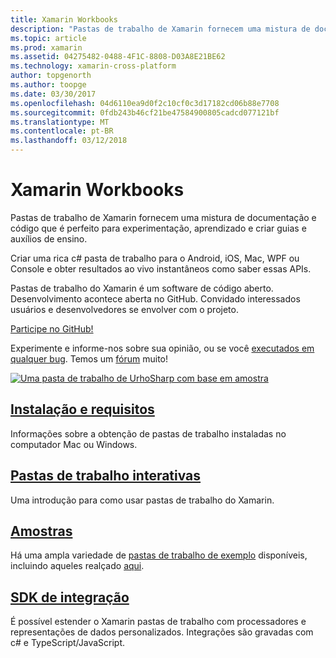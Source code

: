 ```yaml
---
title: Xamarin Workbooks
description: "Pastas de trabalho de Xamarin fornecem uma mistura de documentação e código que é perfeito para experimentação, aprendizado e criar guias e auxílios de ensino."
ms.topic: article
ms.prod: xamarin
ms.assetid: 04275482-0488-4F1C-8808-D03A8E21BE62
ms.technology: xamarin-cross-platform
author: topgenorth
ms.author: toopge
ms.date: 03/30/2017
ms.openlocfilehash: 04d6110ea9d0f2c10cf0c3d17182cd06b88e7708
ms.sourcegitcommit: 0fdb243b46cf21be47584900805cadcd077121bf
ms.translationtype: MT
ms.contentlocale: pt-BR
ms.lasthandoff: 03/12/2018
---
```

# <a name="xamarin-workbooks"></a>Xamarin Workbooks

Pastas de trabalho de Xamarin fornecem uma mistura de documentação e código que é perfeito para experimentação, aprendizado e criar guias e auxílios de ensino.

Criar uma rica c# pasta de trabalho para o Android, iOS, Mac, WPF ou Console e obter resultados ao vivo instantâneos como saber essas APIs.

Pastas de trabalho do Xamarin é um software de código aberto. Desenvolvimento acontece aberta no GitHub. Convidado interessados usuários e desenvolvedores se envolver com o projeto.

<a class="github-button" href="https://github.com/Microsoft/workbooks" data-size="large" aria-label="View Microsoft/workbooks on GitHub">Participe no GitHub!</a>

Experimente e informe-nos sobre sua opinião, ou se você [executados em qualquer bug](~/tools/workbooks/install.md#reporting-bugs). Temos um [fórum](https://forums.xamarin.com/categories/inspector) muito!

[![](images/interactive-1.0.0-urho-planet-earth-small.png "Uma pasta de trabalho de UrhoSharp com base em amostra")](images/interactive-1.0.0-urho-planet-earth.png#lightbox)

## <a name="installation-and-requirementsinstallmd"></a>[Instalação e requisitos](install.md)

Informações sobre a obtenção de pastas de trabalho instaladas no computador Mac ou Windows.

## <a name="interactive-workbooksworkbookmd"></a>[Pastas de trabalho interativas](workbook.md)

Uma introdução para como usar pastas de trabalho do Xamarin.

## <a name="samplessamplesindexmd"></a>[Amostras](samples/index.md)

Há uma ampla variedade de [pastas de trabalho de exemplo](https://developer.xamarin.com/workbooks/) disponíveis, incluindo aqueles realçado [aqui](samples/index.md).

## <a name="integration-sdksdkindexmd"></a>[SDK de integração](sdk/index.md)

É possível estender o Xamarin pastas de trabalho com processadores e representações de dados personalizados. Integrações são gravadas com c# e TypeScript/JavaScript.

<script async defer src="https://buttons.github.io/buttons.js"></script>